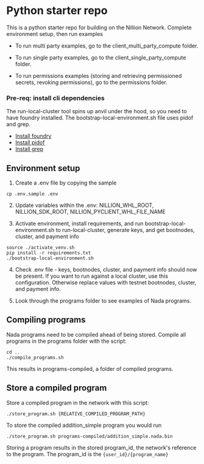 # Python starter repo

This is a python starter repo for building on the Nillion Network. Complete environment setup, then run examples

- To run multi party examples, go to the client_multi_party_compute folder.

- To run single party examples, go to the client_single_party_compute folder.

- To run permissions examples (storing and retrieving permissioned secrets, revoking permissions), go to the permissions folder.

### Pre-req: install cli dependencies

The run-local-cluster tool spins up anvil under the hood, so you need to have foundry installed. The bootstrap-local-environment.sh file uses pidof and grep.

- [Install foundry](https://book.getfoundry.sh/getting-started/installation)
- [Install pidof](https://command-not-found.com/pidof)
- [Install grep](https://command-not-found.com/grep)

## Environment setup

1. Create a .env file by copying the sample

`cp .env.sample .env`

2. Update variables within the .env: NILLION_WHL_ROOT, NILLION_SDK_ROOT, NILLION_PYCLIENT_WHL_FILE_NAME

3. Activate environment, install requirements, and run bootstrap-local-environment.sh to run-local-cluster, generate keys, and get bootnodes, cluster, and payment info

```shell
source ./activate_venv.sh
pip install -r requirements.txt
./bootstrap-local-environment.sh
```

4. Check .env file - keys, bootnodes, cluster, and payment info should now be present. If you want to run against a local cluster, use this configuration. Otherwise replace values with testnet bootnodes, cluster, and payment info.

5. Look through the programs folder to see examples of Nada programs.

## Compiling programs

Nada programs need to be compiled ahead of being stored. Compile all programs in the programs folder with the script:

```shell
cd ..
./compile_programs.sh
```

This results in programs-compiled, a folder of compiled programs.

## Store a compiled program

Store a compiled program in the network with this script:

```shell
./store_program.sh {RELATIVE_COMPILED_PROGRAM_PATH}
```

To store the compiled addition_simple program you would run

```shell
./store_program.sh programs-compiled/addition_simple.nada.bin
```

Storing a program results in the stored program_id, the network's reference to the program. The program_id is the `{user_id}/{program_name}`

